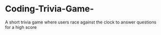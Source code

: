 # Coding-Trivia-Game-
A short trivia game where users race against the clock to answer questions for a high score
